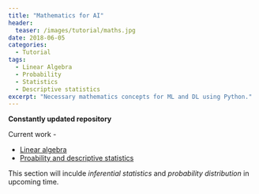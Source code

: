 ```yaml
---
title: "Mathematics for AI"
header:
  teaser: /images/tutorial/maths.jpg
date: 2018-06-05
categories:
  - Tutorial
tags:   
  - Linear Algebra
  - Probability
  - Statistics
  - Descriptive statistics  
excerpt: "Necessary mathematics concepts for ML and DL using Python."
---
```


**Constantly updated repository**  

Current work -
* [Linear algebra](https://github.com/vivekec/datascience/blob/gh-pages/mathematics/Linear%20Algebra.ipynb)
* [Proability and descriptive statistics](https://github.com/vivekec/datascience/blob/gh-pages/mathematics/Probability%20and%20Statistics.ipynb)

This section will inculde *inferential statistics* and *probability distribution* in upcoming time.
